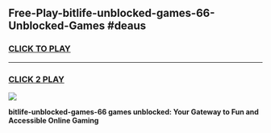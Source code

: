 
## Free-Play-bitlife-unblocked-games-66-Unblocked-Games #deaus
<h3>
<a href="https://news.freeplayer.one?title=bitlife-unblocked-games-66&ref=8M">CLICK TO PLAY</a></h3>
<hr>

<h3>
<a href="https://news.freeplayer.one?title=bitlife-unblocked-games-66&ref=8M">CLICK 2 PLAY</a>
  
</h3>

<a href="https://news.freeplayer.one?title=bitlife-unblocked-games-66&ref=8M"><img src="https://clearcache.store/games.png"></a>


**bitlife-unblocked-games-66 games unblocked: Your Gateway to Fun and Accessible Online Gaming**
